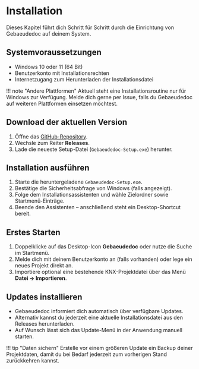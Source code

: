 ﻿# Installation

Dieses Kapitel führt dich Schritt für Schritt durch die Einrichtung von Gebaeudedoc auf deinem System.

## Systemvoraussetzungen

- Windows 10 oder 11 (64 Bit)
- Benutzerkonto mit Installationsrechten
- Internetzugang zum Herunterladen der Installationsdatei

!!! note "Andere Plattformen"
    Aktuell steht eine Installationsroutine nur für Windows zur Verfügung. Melde dich gerne per Issue, falls du Gebaeudedoc auf weiteren Plattformen einsetzen möchtest.

## Download der aktuellen Version

1. Öffne das [GitHub-Repository](https://github.com/paulniemeier/Gebaeudedoc).
2. Wechsle zum Reiter **Releases**.
3. Lade die neueste Setup-Datei (`Gebaeudedoc-Setup.exe`) herunter.

## Installation ausführen

1. Starte die heruntergeladene `Gebaeudedoc-Setup.exe`.
2. Bestätige die Sicherheitsabfrage von Windows (falls angezeigt).
3. Folge dem Installationsassistenten und wähle Zielordner sowie Startmenü-Einträge.
4. Beende den Assistenten – anschließend steht ein Desktop-Shortcut bereit.

## Erstes Starten

1. Doppelklicke auf das Desktop-Icon **Gebaeudedoc** oder nutze die Suche im Startmenü.
2. Melde dich mit deinem Benutzerkonto an (falls vorhanden) oder lege ein neues Projekt direkt an.
3. Importiere optional eine bestehende KNX-Projektdatei über das Menü **Datei → Importieren**.

## Updates installieren

- Gebaeudedoc informiert dich automatisch über verfügbare Updates.
- Alternativ kannst du jederzeit eine aktuelle Installationsdatei aus den Releases herunterladen.
- Auf Wunsch lässt sich das Update-Menü in der Anwendung manuell starten.

!!! tip "Daten sichern"
    Erstelle vor einem größeren Update ein Backup deiner Projektdaten, damit du bei Bedarf jederzeit zum vorherigen Stand zurückkehren kannst.

